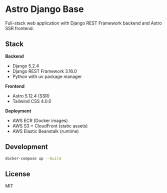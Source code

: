 # Astro Django Base

Full-stack web application with Django REST Framework backend and Astro SSR frontend.

## Stack

**Backend**
- Django 5.2.4
- Django REST Framework 3.16.0
- Python with uv package manager

**Frontend**
- Astro 5.12.4 (SSR)
- Tailwind CSS 4.0.0

**Deployment**
- AWS ECR (Docker images)
- AWS S3 + CloudFront (static assets)
- AWS Elastic Beanstalk (runtime)

## Development

```bash
docker-compose up --build
```

## License
MIT